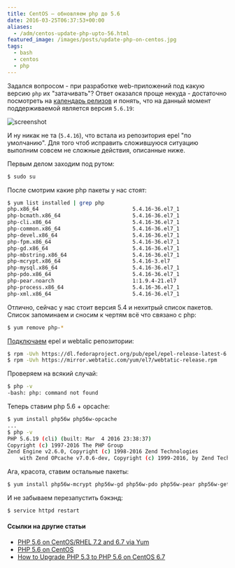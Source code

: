 ```yaml
---
title: CentOS — обновляем php до 5.6
date: 2016-03-25T06:37:53+00:00
aliases:
  - /adm/centos-update-php-upto-56.html
featured_image: /images/posts/update-php-on-centos.jpg
tags:
  - bash
  - centos
  - php
---
```


Задался вопросом - при разработке web-приложений под какую версию `php` их "затачивать"? Ответ оказался проще некуда - достаточно посмотреть на [календарь релизов](http://php.net/supported-versions.php) и понять, что на данный момент поддерживаемой является версия `5.6.19`:

<!--more-->

![screenshot](https://hsto.org/webt/uf/eu/sl/ufeuslvrezgjfdxqcxf5ixs5y2e.png)

И ну никак не та (`5.4.16`), что встала из репозитория epel "по умолчанию". Для того чтоб исправить сложившуюся ситуацию выполним совсем не сложные действия, описанные ниже.

Первым делом заходим под рутом:

```bash
$ sudo su
```

После смотрим какие php пакеты у нас стоят:

```bash
$ yum list installed | grep php
php.x86_64                              5.4.16-36.el7_1                @updates
php-bcmath.x86_64                       5.4.16-36.el7_1                @updates
php-cli.x86_64                          5.4.16-36.el7_1                @updates
php-common.x86_64                       5.4.16-36.el7_1                @updates
php-devel.x86_64                        5.4.16-36.el7_1                @updates
php-fpm.x86_64                          5.4.16-36.el7_1                @updates
php-gd.x86_64                           5.4.16-36.el7_1                @updates
php-mbstring.x86_64                     5.4.16-36.el7_1                @updates
php-mcrypt.x86_64                       5.4.16-3.el7                   @epel
php-mysql.x86_64                        5.4.16-36.el7_1                @updates
php-pdo.x86_64                          5.4.16-36.el7_1                @updates
php-pear.noarch                         1:1.9.4-21.el7                 @base
php-process.x86_64                      5.4.16-36.el7_1                @updates
php-xml.x86_64                          5.4.16-36.el7_1                @updates
```

Отлично, сейчас у нас стоит версия 5.4 и нехитрый список пакетов. Список запоминаем и сносим к чертям всё что связано с php:

```bash
$ yum remove php-*
```

[Подключаем](http://devdocs.magento.com/guides/v2.0/install-gde/prereq/php-centos.html#instgde-prereq-php56-install-centos) epel и webtalic репозитории:

```bash
$ rpm -Uvh https://dl.fedoraproject.org/pub/epel/epel-release-latest-6.noarch.rpm
$ rpm -Uvh https://mirror.webtatic.com/yum/el7/webtatic-release.rpm
```

Проверяем на всякий случай:

```bash
$ php -v
-bash: php: command not found
```

Теперь ставим php 5.6 + opcache:

```bash
$ yum install php56w php56w-opcache
...
$ php -v
PHP 5.6.19 (cli) (built: Mar  4 2016 23:38:37)
Copyright (c) 1997-2016 The PHP Group
Zend Engine v2.6.0, Copyright (c) 1998-2016 Zend Technologies
    with Zend OPcache v7.0.6-dev, Copyright (c) 1999-2016, by Zend Technologies
```

Ага, красота, ставим остальные пакеты:

```bash
$ yum install php56w-mcrypt php56w-gd php56w-pdo php56w-pear php56w-gettext php56w-xml php56w-mysql php56w-intl php56w-mbstring
```

И не забываем перезапустить бэкэнд:

```bash
$ service httpd restart
```

#### Ссылки на другие статьи

* [PHP 5.6 on CentOS/RHEL 7.2 and 6.7 via Yum](https://webtatic.com/packages/php56/)
* [PHP 5.6 on CentOS](http://devdocs.magento.com/guides/v2.0/install-gde/prereq/php-centos.html#instgde-prereq-php56-install-centos)
* [How to Upgrade PHP 5.3 to PHP 5.6 on CentOS 6.7](https://www.zerostopbits.com/how-to-upgrade-php-5-3-to-php-5-6-on-centos-6-7/)
